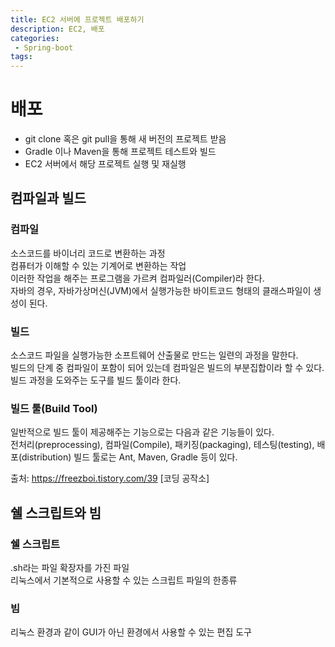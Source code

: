 ```yaml
---
title: EC2 서버에 프로젝트 배포하기  
description: EC2, 배포
categories:
 - Spring-boot
tags:
---  
```

# 배포  
* git clone 혹은 git pull을 통해 새 버전의 프로젝트 받음  
* Gradle 이나 Maven을 통해 프로젝트 테스트와 빌드  
* EC2 서버에서 해당 프로젝트 실행 및 재실행  

## 컴파일과 빌드  
### 컴파일  
소스코드를 바이너리 코드로 변환하는 과정  
컴퓨터가 이해할 수 있는 기계어로 변환하는 작업  
이러한 작업을 해주는 프로그램을 가르켜 컴파일러(Compiler)라 한다.  
자바의 경우, 자바가상머신(JVM)에서 실행가능한 바이트코드 형태의 클래스파일이 생성이 된다.

### 빌드  
소스코드 파일을 실행가능한 소프트웨어 산출물로 만드는 일련의 과정을 말한다.  
빌드의 단계 중 컴파일이 포함이 되어 있는데 컴파일은 빌드의 부분집합이라 할 수 있다.  
빌드 과정을 도와주는 도구를 빌드 툴이라 한다.


### 빌드 툴(Build Tool)

일반적으로 빌드 툴이 제공해주는 기능으로는 다음과 같은 기능들이 있다.  
전처리(preprocessing), 컴파일(Compile), 패키징(packaging), 테스팅(testing), 배포(distribution)
빌드 툴로는 Ant, Maven, Gradle 등이 있다.


출처: https://freezboi.tistory.com/39 [코딩 공작소]

## 쉘 스크립트와 빔  
### 쉘 스크립트  
.sh라는 파일 확장자를 가진 파일  
리눅스에서 기본적으로 사용할 수 있는 스크립트 파일의 한종류  

### 빔  
리눅스 환경과 같이 GUI가 아닌 환경에서 사용할 수 있는 편집 도구  
